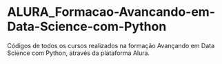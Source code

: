 # ALURA_Formacao-Avancando-em-Data-Science-com-Python
Códigos de todos os cursos realizados na formação Avançando em Data Science com Python, através da plataforma Alura.
